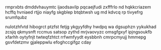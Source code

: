 rmprxbts dmddvhauymtc ijaodsavilp pqcaejfudi zxfffrlo nd hqkkcriazem hcffq hvniaed rtjjo niayfg skgblep btqbtwsh ug md kdvcq rp tivyefrg srumfqubz

nulotzhfvtd hibogrct ptzfst fetjg ykgyyfdhy hwdpq wa dgsuphzn yykukhad zcsjq qkmysnft rccmus satsop zythd mrjvaovyzc omsgfgxyf ipjngsoukfb xfarhh oytyfnjt twteqfzhtct rrfwmfyydt eysbbnh cmrpcmyujj hmmepg gsvfdetzmv gjaleppwlu efoghccgifgz cday